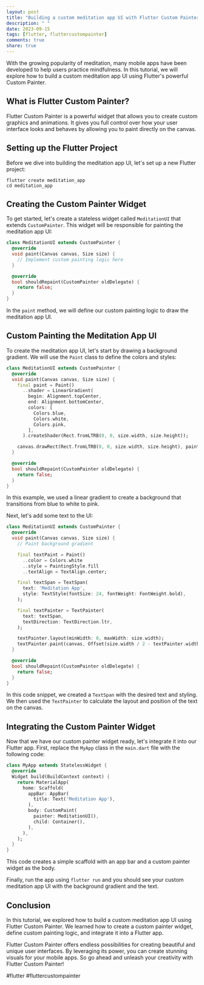 ```yaml
---
layout: post
title: "Building a custom meditation app UI with Flutter Custom Painter"
description: " "
date: 2023-09-15
tags: [flutter, fluttercustompainter]
comments: true
share: true
---
```


With the growing popularity of meditation, many mobile apps have been developed to help users practice mindfulness. In this tutorial, we will explore how to build a custom meditation app UI using Flutter's powerful Custom Painter.

## What is Flutter Custom Painter?

Flutter Custom Painter is a powerful widget that allows you to create custom graphics and animations. It gives you full control over how your user interface looks and behaves by allowing you to paint directly on the canvas.

## Setting up the Flutter Project

Before we dive into building the meditation app UI, let's set up a new Flutter project:

```
flutter create meditation_app
cd meditation_app
```

## Creating the Custom Painter Widget

To get started, let's create a stateless widget called `MeditationUI` that extends `CustomPainter`. This widget will be responsible for painting the meditation app UI:

```dart
class MeditationUI extends CustomPainter {
  @override
  void paint(Canvas canvas, Size size) {
    // Implement custom painting logic here
  }

  @override
  bool shouldRepaint(CustomPainter oldDelegate) {
    return false;
  }
}
```

In the `paint` method, we will define our custom painting logic to draw the meditation app UI.

## Custom Painting the Meditation App UI

To create the meditation app UI, let's start by drawing a background gradient. We will use the `Paint` class to define the colors and styles:

```dart
class MeditationUI extends CustomPainter {
  @override
  void paint(Canvas canvas, Size size) {
    final paint = Paint()
      ..shader = LinearGradient(
        begin: Alignment.topCenter,
        end: Alignment.bottomCenter,
        colors: [
          Colors.blue,
          Colors.white,
          Colors.pink,
        ],
      ).createShader(Rect.fromLTRB(0, 0, size.width, size.height));

    canvas.drawRect(Rect.fromLTRB(0, 0, size.width, size.height), paint);
  }

  @override
  bool shouldRepaint(CustomPainter oldDelegate) {
    return false;
  }
}
```

In this example, we used a linear gradient to create a background that transitions from blue to white to pink.

Next, let's add some text to the UI:

```dart
class MeditationUI extends CustomPainter {
  @override
  void paint(Canvas canvas, Size size) {
    // Paint background gradient

    final textPaint = Paint()
      ..color = Colors.white
      ..style = PaintingStyle.fill
      ..textAlign = TextAlign.center;

    final textSpan = TextSpan(
      text: 'Meditation App',
      style: TextStyle(fontSize: 24, fontWeight: FontWeight.bold),
    );

    final textPainter = TextPainter(
      text: textSpan,
      textDirection: TextDirection.ltr,
    );

    textPainter.layout(minWidth: 0, maxWidth: size.width);
    textPainter.paint(canvas, Offset(size.width / 2 - textPainter.width / 2, 50));
  }

  @override
  bool shouldRepaint(CustomPainter oldDelegate) {
    return false;
  }
}
```

In this code snippet, we created a `TextSpan` with the desired text and styling. We then used the `TextPainter` to calculate the layout and position of the text on the canvas.

## Integrating the Custom Painter Widget

Now that we have our custom painter widget ready, let's integrate it into our Flutter app. First, replace the `MyApp` class in the `main.dart` file with the following code:

```dart
class MyApp extends StatelessWidget {
  @override
  Widget build(BuildContext context) {
    return MaterialApp(
      home: Scaffold(
        appBar: AppBar(
          title: Text('Meditation App'),
        ),
        body: CustomPaint(
          painter: MeditationUI(),
          child: Container(),
        ),
      ),
    );
  }
}
```

This code creates a simple scaffold with an app bar and a custom painter widget as the body.

Finally, run the app using `flutter run` and you should see your custom meditation app UI with the background gradient and the text.

## Conclusion

In this tutorial, we explored how to build a custom meditation app UI using Flutter Custom Painter. We learned how to create a custom painter widget, define custom painting logic, and integrate it into a Flutter app.

Flutter Custom Painter offers endless possibilities for creating beautiful and unique user interfaces. By leveraging its power, you can create stunning visuals for your mobile apps. So go ahead and unleash your creativity with Flutter Custom Painter!

#flutter #fluttercustompainter